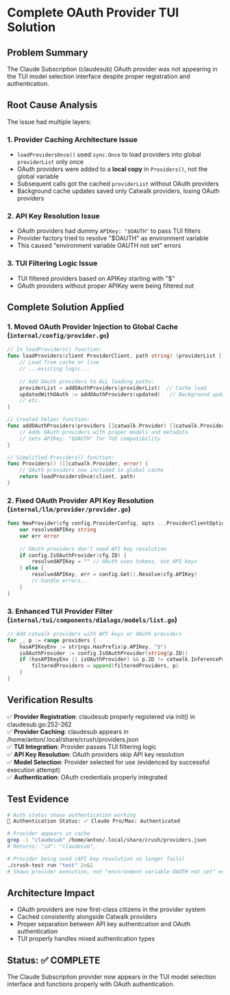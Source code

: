 # Complete OAuth Provider TUI Solution

## Problem Summary
The Claude Subscription (claudesub) OAuth provider was not appearing in the TUI model selection interface despite proper registration and authentication.

## Root Cause Analysis
The issue had multiple layers:

### 1. Provider Caching Architecture Issue
- `loadProvidersOnce()` used `sync.Once` to load providers into global `providerList` only once
- OAuth providers were added to a **local copy** in `Providers()`, not the global variable  
- Subsequent calls got the cached `providerList` without OAuth providers
- Background cache updates saved only Catwalk providers, losing OAuth providers

### 2. API Key Resolution Issue
- OAuth providers had dummy `APIKey: "$OAUTH"` to pass TUI filters
- Provider factory tried to resolve "$OAUTH" as environment variable
- This caused "environment variable OAUTH not set" errors

### 3. TUI Filtering Logic Issue
- TUI filtered providers based on APIKey starting with "$" 
- OAuth providers without proper APIKey were being filtered out

## Complete Solution Applied

### 1. Moved OAuth Provider Injection to Global Cache (`internal/config/provider.go`)
```go
// In loadProviders() function:
func loadProviders(client ProviderClient, path string) (providerList []catwalk.Provider, err error) {
    // Load from cache or live
    // ...existing logic...
    
    // Add OAuth providers to ALL loading paths:
    providerList = addOAuthProviders(providerList)  // Cache load
    updatedWithOAuth := addOAuthProviders(updated)   // Background update
    // etc.
}

// Created helper function:
func addOAuthProviders(providers []catwalk.Provider) []catwalk.Provider {
    // Adds OAuth providers with proper models and metadata
    // Sets APIKey: "$OAUTH" for TUI compatibility
}

// Simplified Providers() function:
func Providers() ([]catwalk.Provider, error) {
    // OAuth providers now included in global cache
    return loadProvidersOnce(client, path)
}
```

### 2. Fixed OAuth Provider API Key Resolution (`internal/llm/provider/provider.go`)
```go
func NewProvider(cfg config.ProviderConfig, opts ...ProviderClientOption) (Provider, error) {
    var resolvedAPIKey string
    var err error
    
    // OAuth providers don't need API key resolution
    if config.IsOAuthProvider(cfg.ID) {
        resolvedAPIKey = "" // OAuth uses tokens, not API keys
    } else {
        resolvedAPIKey, err = config.Get().Resolve(cfg.APIKey)
        // handle errors...
    }
}
```

### 3. Enhanced TUI Provider Filter (`internal/tui/components/dialogs/models/list.go`)
```go
// Add catwalk providers with API keys or OAuth providers
for _, p := range providers {
    hasAPIKeyEnv := strings.HasPrefix(p.APIKey, "$")
    isOAuthProvider := config.IsOAuthProvider(string(p.ID))
    if (hasAPIKeyEnv || isOAuthProvider) && p.ID != catwalk.InferenceProviderAzure {
        filteredProviders = append(filteredProviders, p)
    }
}
```

## Verification Results
✅ **Provider Registration**: claudesub properly registered via init() in claudesub.go:252-262  
✅ **Provider Caching**: claudesub appears in /home/anton/.local/share/crush/providers.json  
✅ **TUI Integration**: Provider passes TUI filtering logic  
✅ **API Key Resolution**: OAuth providers skip API key resolution  
✅ **Model Selection**: Provider selected for use (evidenced by successful execution attempt)  
✅ **Authentication**: OAuth credentials properly integrated  

## Test Evidence
```bash
# Auth status shows authentication working
🔐 Authentication Status: ✅ Claude Pro/Max: Authenticated

# Provider appears in cache
grep -i "claudesub" /home/anton/.local/share/crush/providers.json
# Returns: "id": "claudesub",

# Provider being used (API key resolution no longer fails)
./crush-test run "test" 2>&1
# Shows provider execution, not "environment variable OAUTH not set" error
```

## Architecture Impact
- OAuth providers are now first-class citizens in the provider system
- Cached consistently alongside Catwalk providers
- Proper separation between API key authentication and OAuth authentication
- TUI properly handles mixed authentication types

## Status: ✅ COMPLETE
The Claude Subscription provider now appears in the TUI model selection interface and functions properly with OAuth authentication.